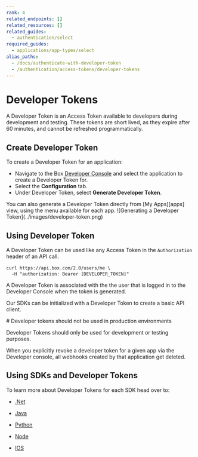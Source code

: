 ```yaml
---
rank: 4
related_endpoints: []
related_resources: []
related_guides:
  - authentication/select
required_guides:
  - applications/app-types/select
alias_paths:
  - /docs/authenticate-with-developer-token
  - /authentication/access-tokens/developer-tokens
---
```


# Developer Tokens

A Developer Token is an Access Token available to developers during development
and testing. These tokens are short lived, as they expire after 60 minutes, and
cannot be refreshed programmatically.

## Create Developer Token

To create a Developer Token for an application:

- Navigate to the Box [Developer Console][devconsole] and select the application
  to create a Developer Token for.
- Select the **Configuration** tab.
- Under Developer Token, select **Generate Developer Token**.

<Message>
You can also generate a Developer Token directly from [My Apps][apps] view,
using the menu available for each app.
</Message>

<ImageFrame border center shadow>
  ![Generating a Developer Token](../images/developer-token.png)
</ImageFrame>

## Using Developer Token

A Developer Token can be used like any Access Token in the `Authorization`
header of an API call.

```curl
curl https://api.box.com/2.0/users/me \
  -H "authorization: Bearer [DEVELOPER_TOKEN]"
```

<Message warning>
  A Developer Token is associated with the the user that is logged in to the
  Developer Console when the token is generated.
</Message>

Our SDKs can be initialized with a Developer Token to create a basic API client.

<Samples id='x_auth' variant='init_with_dev_token' />

<Message type='danger'>
  # Developer tokens should not be used in production environments

Developer Tokens should only be used for development or testing purposes.
</Message>

<Message warning>
  When you explicitly revoke a developer token for a given app via the
  Developer console, all webhooks created by that application get deleted.
</Message>

[devconsole]: https://app.box.com/developers/console

## Using SDKs and Developer Tokens

To learn more about Developer Tokens for each SDK head over to:

- [.Net][.Net]

- [Java][Java]

- [Python][Python]

- [Node][Node]

- [IOS][IOS]

[.Net]: https://github.com/box/box-windows-sdk-v2/blob/main/docs/authentication.md#developer-token
[Java]: https://github.com/box/box-java-sdk/blob/main/doc/authentication.md#developer-token
[Python]: https://github.com/box/box-python-sdk/blob/main/docs/usage/authentication.md#developer-token
[Node]: https://github.com/box/box-node-sdk/blob/main/docs/authentication.md#developer-token
[IOS]: https://github.com/box/box-ios-sdk/blob/main/docs/usage/authentication.md#developer-token
[apps]: g://applications